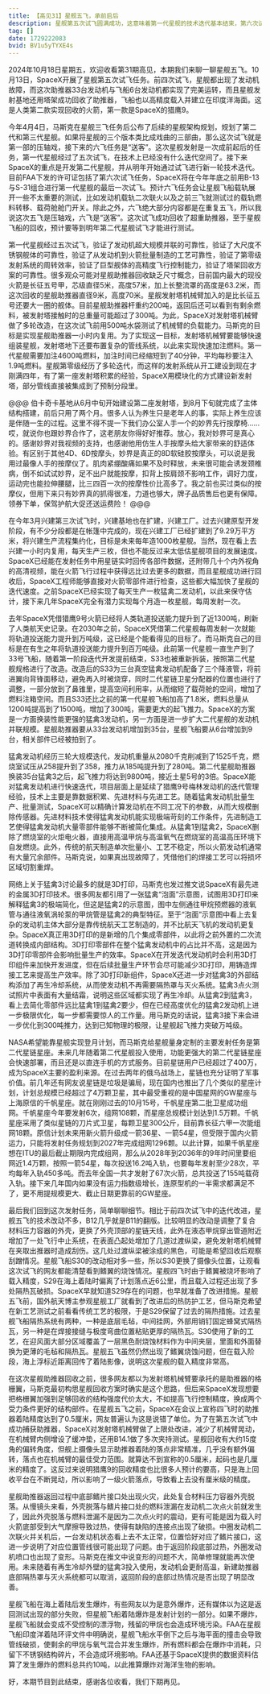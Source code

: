 ```yaml
---
title: 【高见31】星舰五飞，承前启后
description: 星舰第五次试飞圆满成功，这意味着第一代星舰的技术迭代基本结束，第六次试飞预计只是一次高度重复的任务。接下来SpaceX的重点是开发迭代第二代星舰。从SpaceX目前的进度来看，接下来几年，星舰有潜力实现每年万吨级轨道投送。
tag: []
date: 1729222083
bvid: BV1u5yTYXE4s
---
```


2024年10月18日星期五，欢迎收看第31期高见，本期我们来聊一聊星舰五飞。10月13日，SpaceX开展了星舰第五次试飞任务。前四次试飞，星舰都出现了发动机故障，而这次助推器33台发动机与飞船6台发动机都实现了完美运转，而且星舰发射基地还用塔架成功回收了助推器，飞船也以高精度载入并建立在印度洋海面。这是人类第二款实现回收的火箭，第一款是SpaceX的猎鹰9。


今年4月4日，马斯克在星舰三飞任务后公布了后续的星舰架构规划，规划了第二代和第三代星舰。如果将星舰的三个版本类比成戏曲的三部曲，那么这次试飞就是第一部的压轴戏，接下来的六飞任务是“送客”。这次星舰发射是一次成前起后的任务，第一代星舰经过了五次试飞，在技术上已经没有什么迭代空间了。接下来SpaceX的重点是开发第二代星舰，并从明年开始通过试飞进行新一轮技术迭代。目前FAA下发的许可证包括了第六次试飞任务，SpaceX将在今年年底之前用B-13与S-31组合进行第一代星舰的最后一次试飞。预计六飞任务会让星舰飞船载轨展开一些不太重要的测试，比如发动机载轨二次联火以及之前三飞就测试过的载轨燃料转移、载荷舱舱门开关。除此之外，六飞绝大部分内容都是在重复五飞，所以我说这次五飞是压轴戏，六飞是“送客”。这次试飞成功回收了超重助推器，至于星舰飞船的回收，预计要等到明年第二代星舰试飞才能进行测试。


第一代星舰经过五次试飞，验证了发动机超大规模并联的可靠性，验证了大尺度不锈钢舰体的可靠性，验证了从发动机到火箭批量制造的工艺可靠性，验证了第零级发射系统的周转效率，验证了巨型舰体的高精度飞行控制能力，验证了塔架回收方案的可靠性。很多观众可能对星舰助推器回收缺乏尺寸概念，目前国内最大的现役火箭是长征五号甲，芯级直径5米，高度57米，加上长整流罩的高度是63.2米，而这次回收的星舰助推器直径9米，高度70米。星舰发射塔机械臂加入的是比长征五号还要大一圈的舰体。目前星舰助推器杆重约200吨，返回后还可以看到有剩余燃料，被发射塔接触时的总重量可能超过了300吨。为此，SpaceX对发射塔机械臂做了多轮改造，在这次试飞前用500吨水袋测试了机械臂的负载能力。马斯克的目标是实现星舰助推器一小时内复用。为了实现这一目标，发射塔机械臂要能够快速组装星舰，发射塔地下还要布置复杂的管线系统，以此来实现快速加注燃料。第一代星舰需要加注4600吨燃料，加注时间已经缩短到了40分钟，平均每秒要注入1.9吨燃料。星舰第零级经历了多轮迭代，而这样的发射系统从开工建设到现在才刚满四年，有了第一座发射塔积累的经验，SpaceX用模块化的方式建设新发射塔，部分管线直接被集成到了预制分段里。


@@@
伯卡奇卡基地从6月中旬开始建设第二座发射塔，到8月下旬就完成了主体结构搭建，前后只用了两个月。很多人认为养生只是老年人的事，实际上养生应该是伴随一生的过程。这里不得不提一下我们办公室人手一个的妙界先行按摩椅……哎，就说你也跟妙界合作了，这老朋友你得好好推荐。放心，我对妙界可是真心的。感谢妙界对我视频的支持，也感谢他用仿生人手按摩头给大家带来的舒适体验。有区别于其他4D、6D按摩头，妙界是真正的8D软硅胶按摩头，可以说是我用过最像人手的按摩仪了。肌肉紧绷酸痛如果不及时释放，未来很可能会诱发颈椎病，倒不如试试妙界，足不出户就能按摩，扣背上按肩颈不影响工作，调好力度，运动完也能拉伸腰腿，比三四百一次的按摩性价比高多了。我之前也买过类似的按摩仪，但用下来只有妙界真的抓得很准，力道也够大，牌子品质售后也更有保障。领券下单，保驾护航大促还送运费险！
@@@


在今年3月兴建第三次试飞时，兴建基地也在扩建，兴建工厂。过去兴建原型开发阶段，有不少分段都是在帐篷中完成的，现在兴建工厂已经扩建到了9.29万平方米，将兴建生产流程集约化，目标是未来每年造1000枚星舰。当然，现在看上去兴建一小时内复用，每天生产三枚，但也不能反过来太低估星舰项目的发展速度。SpaceX已经能在发射任务中用星链实时回传各部件数据，还附带几十个内外视角的高清视频，能在火箭飞行过程中获得远比过去更多的数据，而且星舰成功进行回收后，SpaceX工程师能够直接对火箭零部件进行检查，这些都大幅加快了星舰的迭代速度。之前SpaceX已经实现了每天生产一枚猛禽二发动机，以此来保守估计，接下来几年SpaceX完全有潜力实现每个月造一枚星舰，每周发射一次。


去年SpaceX凭借猎鹰9号火箭已经将人类轨道投送能力提升到了近1300吨，刷新了人类航天史记录。在2030年之前，SpaceX凭借第二代星舰每周发射一次就能将轨道投送能力提升到万吨级，这已经是个能看得见的目标了。而马斯克自己的目标是在有生之年将轨道投送能力提升到百万吨级。此前第一代星舰一直生产到了33号飞船，随着第一阶段迭代开发提前结束，S33也被重新拆装，按照第二代星舰规格进行了改造。改造后的S33为三台真空猛禽发动机配备了三个降液管，将前进翼向背锋面移动，避免再入时被烧穿，同时二代星链卫星分配器的位置也进行了调整，一部分放到了鼻锥里，提高空间利用率，从而缩短了载荷舱的空间，增加了燃料注箱空间。而且S33还比之前的第一代星舰飞船加高了1.8米，燃料总量从1200吨提高到了1500吨，增加了300吨，需要更大的起飞推力。SpaceX的方案是一方面换装性能更强的猛禽3发动机，另一方面是进一步扩大二代星舰的发动机并联规模。星舰助推器要从33台发动机增加到35台，星舰飞船要从6台增加到9台，相关部件已经被拍到了。


猛禽发动机经历三轮大规模迭代，发动机重量从2080千克削减到了1525千克，燃烧室试压从258提升到了358，推力从185吨提升到了280吨。第二代星舰助推器换装35台猛禽3之后，起飞推力将达到9800吨，接近土星5号的3倍。SpaceX能对猛禽发动机进行快速迭代，项目层面上是延续了猎鹰9号梅林发动机的迭代管理经验，技术上主要是靠数据积累、先进材料与先进工艺。随着猛禽发动机批量生产、批量测试，SpaceX可以精确计算发动机在不同工况下的参数，从而大规模删除传感器。先进材料技术使得猛禽发动机能实现极端苛刻的工作条件，先进制造工艺使得猛禽发动机大量零部件能够不断被简化集成。从猛禽1到猛禽2，SpaceX删除了燃烧室的火炬电火器，直接用高温甲烷与高温氧气在燃烧室的高温高压环境下自发燃烧。此外，传统的航天制造单次批量小、工艺不稳定，所以火箭发动机通常有大量冗余部件。马斯克说，如果真出现故障了，凭借他们的焊接工艺可以将损坏区域切割重焊。


网络上关于猛禽3讨论最多的就是3D打印，马斯克也发过推文说SpaceX有最先进的金属3D打印技术。很多网友都引用了一张猛禽“泡面”示意图，试图用3D打印来解释猛禽3的极端简化，但这是猛禽2的示意图，图中左侧通往甲烷预燃器的液氧管与通往液氧涡轮泵的甲烷管是猛禽2的典型特征。至于“泡面”示意图中看上去复杂的发动机主体大部分是靠传统航天工艺制造的，并不比航天飞机的发动机更复杂。SpaceX真正用3D打印的是新增的几个集成零部件，以此将之前外置的二次流道转换成内部结构。3D打印零部件在整个猛禽发动机中的占比并不高，这是因为3D打印零部件会影响批量生产的效率。SpaceX在开发迭代发动机时会利用3D打印组件来加快开发进度，但在后续批量生产环节会尽可能减少3D打印，用铸造焊接工艺来提高生产效率。除了3D打印新组件，SpaceX还进一步对猛禽3的外部结构添加了再生冷却系统，从而使发动机不再需要隔热罩与灭火系统。猛禽3点火测试照片中表面有大量结霜，说明这些区域都实现了再生冷却。从猛禽2到猛禽3，看上去简化零部件远比猛禽1到猛禽2要少，但在已经高度优化的猛禽2发动机上进一步极限优化，每一步都需要惊人的工作量。用马斯克的话说，猛禽3接下来会进一步优化到300吨推力，达到已知物理的极限，让星舰起飞推力突破万吨级。


NASA希望能靠星舰实现登月计划，而马斯克给星舰量身定制的主要发射任务是第二代星链星座。未来几年随着第二代星舰投入使用，功能更强大的第二代星链星座会快速部署，而且还是以直连手机的方式服务。目前星链用户已经超过了400万，成为SpaceX主要的盈利来源。在过去两年的俄乌战场上，星链也充分证明了军事价值。前几年还有网友说星链是垃圾是骗局，现在国内也推出了几个类似的星座计划，计划总规模已经超过了4万颗卫星，其中最受重视的是中国星网的GW星座与上海原信的千帆星座。就在刚刚过去的10月15号，千帆星座第二批卫星成功组网。千帆星座今年要发射6次，组网108颗，而星座总规模计划达到1.5万颗。千帆星座采用了类似星链的刀片式卫星，每颗卫星300公斤，目前靠长征六甲一次能组网18颗。原信计划未来用新火箭升级成一箭36星、一箭54星，但受限于国内火箭运力，只能将发射任务规划到2027年完成组网1296颗。以此计算，如果千帆星座想在ITU的最后截止期限内完成组网，那么从2028年到2036年的9年时间里要组网近1.4万颗，按照一箭54星，每次投送16.2吨入轨，也要每年发射至少28次，平均每年入轨450多吨。而去年全国一共才发射了67次火箭，总共投送了155吨载荷入轨。接下来几年国内如果没有运力指数级增长，连原型机的一半需求都满足不了，更不用提规模更大、截止日期更靠前的GW星座。


最后我们回到这次发射任务，简单聊聊细节。相比于前四次试飞中的迭代改进，星舰五飞的技术改动不多，B12几乎就是B11的翻版。比较明显的改动是调整了复合材料压力容器的外壳，更换了外壳顶部的星链天线，此外在液态甲烷穿出管道附近增加了一处飞行中止系统，在表面凸起处增加了几道过渡纵梁，避免发射塔机械臂在夹取出推器时造成刮伤。这几处过渡纵梁被涂成的黑色，可能是希望回收后观察刮蹭情况。星舰飞船S30的改动相对多一些，所以S30更换了摄像头位置，让观看这次试飞的网友都能清楚看到鳍翼的烧蚀情况。星舰四飞时由于鳍翼被烧坏影响了载入精度，S29在海上着陆时偏离了计划落点近6公里，而且载入过程还出现了多处隔热瓦破损。SpaceX早就知道S29存在的问题，也早就准备了改进措施。星舰五飞前，国外航天博主参观星舰工厂就看到了改进后的热防护工艺，但马斯克希望在新工艺测试之前看看传统工艺的极限，于是S29保留了过去的隔热措施。过去星舰飞船隔热系统有两种，一种是底层毛毡，中间挂网，外部用销钉固定蜂窝式隔热瓦，另一种是在焊接接缝与极度弯曲位置粘贴更厚的隔热瓦。S30使用了新的工艺，在迎风面大部分区域覆盖了一层黑色耐烧蚀材料作为中间夹层，里面和外面替换为更薄的毛毡和隔热瓦。星舰五飞虽然仍然出现了鳍翼烧蚀问题，但在载入阶段，海上浮标近距离回传了着陆影像，说明这次星舰的载入精度非常高。


在这次星舰助推器回收之前，很多网友都以为发射塔机械臂要承托的是助推器的格栅翼，马斯克最初构思星舰回收方案时确实是这个思路，但后来SpaceX发现想要把格栅翼加强到足够回收的结构强度代价太大，不如提高飞行控制精度，换成两个受力条件更好的结构部件。在星舰五飞之前，SpaceX在会议上宣称四飞时的助推器着陆精度达到了0.5厘米，网友普遍认为这是说错了单位。为了在第五次试飞中成功捕获助推器，SpaceX对发射塔机械臂做了上限处改进，减少了机械臂晃动，在机械臂内侧增设了缓冲垫，还用B14.1做了多次夹持测试。星舰回收有大约15度角的偏转角度，但舰上摄像头显示助推器着陆的落点非常精准，几乎没有额外偏转，落点也在机械臂的最佳受力范围。就算达不到宣称的0.5厘米，起码也是几厘米的精度了。这反过来说明猎鹰9的回收精度也比很多人预计的要高，只是海上回收平台在不断晃动，所以影响了一级火箭落点，导致看上去没有厘米级的精度。


星舰助推器返回过程中底部鳍片接口处出现火灾，此处复合材料压力容器外壳脱落。从慢镜头来看，外壳脱落与鳍片接口处的燃料泄漏在发动机二次点火前就发生了，因此外壳脱落与燃料泄漏不是因为二次点火时的震动，更有可能是因为载入时火箭底部受到大气摩擦导致过热，使得有缺陷的连接点出现了破损。中圈发动机二次联火并关机后，一台发动机状态看上去不太正常，位置恰好对应了鳍片接口，这进一步说明了对应位置管线很可能出现了问题。由于返回阶段底部过热，外圈发动机喷口也出现了变形。马斯克在推文中说变形的问题不大，简单修理就能再次使用。未来随着有再生冷却外壁的猛禽3投入使用，发动机会更耐高温，新建助推器底部隔热罩与灭火系统都可以取消，返回阶段的底部过热情况是否出现了明显改善。


星舰飞船在海上着陆后发生爆炸，有些网友以为是意外爆炸，还有媒体以为这是返回测试出现的部分失败，但星舰飞船着陆爆炸是发射计划的一部分。如果不爆炸，星舰飞船就会变成不受控制的漂浮物，残留的甲烷也会造成环境污染。FAA在星舰飞船印度洋着陆环评文件中明确说，星舰飞船水平倒下之后与海平面的撞击会导致管线破损，使剩余的甲烷与氧气混合并发生爆炸，所有燃料都会在爆炸中消耗，只留下不锈钢结构碎片，不会造成环境影响。FAA还基于SpaceX提供的数据资料估算了发生爆炸的燃料总共约10吨，以此推算爆炸对海洋生物的影响。


好，本期节目到此结束，感谢各位收看，我们下期再见。

